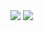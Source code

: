 <img src="https://capsule-render.vercel.app/api?type=wave&color=auto&height=300&section=header&text=capsule%20render&fontSize=90" />
<img src="https://img.shields.io/badge/Javascript-F7DF1E?style=flat&logo=Javascript&logoColor=white"/>

<!--
**calla390/calla390** is a ✨ _special_ ✨ repository because its `README.md` (this file) appears on your GitHub profile.

Here are some ideas to get you started:

- 🔭 I’m currently working on ...
- 🌱 I’m currently learning ...
- 👯 I’m looking to collaborate on ...
- 🤔 I’m looking for help with ...
- 💬 Ask me about ...
- 📫 How to reach me: ...
- 😄 Pronouns: ...
- ⚡ Fun fact: ...
-->
